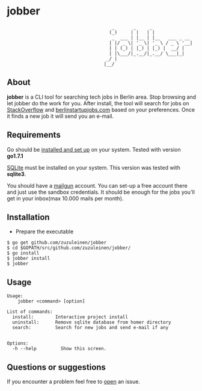 # jobber

                                           _       _     _               
                                          (_)     | |   | |              
                                           _  ___ | |__ | |__   ___ _ __ 
                                          | |/ _ \| '_ \| '_ \ / _ \ '__|
                                          | | (_) | |_) | |_) |  __/ |   
                                          | |\___/|_.__/|_.__/ \___|_|   
                                         _/ |                            
                                        |__/                             




## About

**jobber** is a CLI tool for searching tech jobs in Berlin area. Stop browsing and let jobber do the work for you.
After install, the tool will search for jobs on [StackOverflow](http://stackoverflow.com/) and [berlinstartupjobs.com](http://berlinstartupjobs.com/) based on your preferences. Once it finds a new job it will send you an e-mail.

## Requirements

Go should be [installed and set up](https://golang.org/doc/install) on your system. Tested with version **go1.7.1**

[SQLite](https://sqlite.org/) must be installed on your system. This version was tested with **sqlite3**.

You should have a [mailgun](http://www.mailgun.com/) account. You can set-up a free account there and just use the sandbox credentials. It should be enough for the jobs you'll get in your inbox(max 10.000 mails per month).

## Installation

* Prepare the executable 

```shell
$ go get github.com/zuzuleinen/jobber
$ cd $GOPATH/src/github.com/zuzuleinen/jobber/
$ go install
$ jobber install
$ jobber
```

## Usage

```shell
Usage:
    jobber <command> [option]

List of commands:
  install:        Interactive project install
  uninstall:      Remove sqlite database from homer directory
  search:         Search for new jobs and send e-mail if any


Options:
  -h --help         Show this screen.
```



## Questions or suggestions
If you encounter a problem feel free to [open](https://github.com/zuzuleinen/dave/issues/new) an issue.
